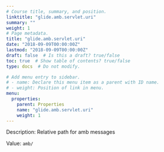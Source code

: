 ```yaml
---
# Course title, summary, and position.
linktitle: "glide.amb.servlet.uri"
summary: ""
weight: 1
# Page metadata.
title: "glide.amb.servlet.uri"
date: "2018-09-09T00:00:00Z"
lastmod: "2018-09-09T00:00:00Z"
draft: false  # Is this a draft? true/false
toc: true  # Show table of contents? true/false
type: docs  # Do not modify.

# Add menu entry to sidebar.
# - name: Declare this menu item as a parent with ID name.
# - weight: Position of link in menu.
menu:
  properties:
    parent: Properties
    name: "glide.amb.servlet.uri"
    weight: 1
---
```


Description: Relative path for amb messages


Value: `amb/`